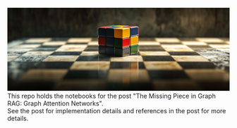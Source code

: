 ![Alt text](./images/puzzle01.png)
This repo holds the notebooks for the post 
"The Missing Piece in Graph RAG: Graph Attention Networks". \
See the post for implementation details and references in the post for more details.




